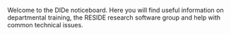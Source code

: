 Welcome to the DIDe noticeboard. Here you will find useful information on departmental training, the RESIDE research
software group and help with common technical issues.